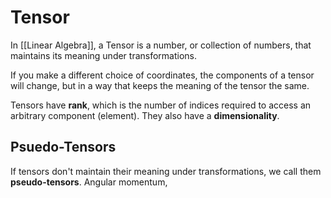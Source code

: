 # Tensor
In [[Linear Algebra]], a Tensor is a number, or collection of numbers, that maintains its meaning under transformations.

If you make a different choice of coordinates, the components of a tensor will change, but in a way that keeps the meaning of the tensor the same.

Tensors have **rank**, which is the number of indices required to access an arbitrary component (element). They also have a **dimensionality**.

## Psuedo-Tensors
If tensors don't maintain their meaning under transformations, we call them **pseudo-tensors**. Angular momentum, 